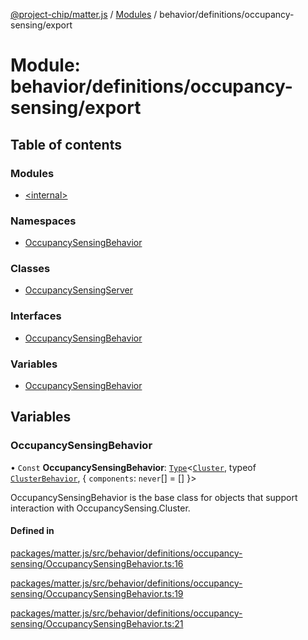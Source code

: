 [@project-chip/matter.js](../README.md) / [Modules](../modules.md) / behavior/definitions/occupancy-sensing/export

# Module: behavior/definitions/occupancy-sensing/export

## Table of contents

### Modules

- [\<internal\>](behavior_definitions_occupancy_sensing_export._internal_.md)

### Namespaces

- [OccupancySensingBehavior](behavior_definitions_occupancy_sensing_export.OccupancySensingBehavior.md)

### Classes

- [OccupancySensingServer](../classes/behavior_definitions_occupancy_sensing_export.OccupancySensingServer.md)

### Interfaces

- [OccupancySensingBehavior](../interfaces/behavior_definitions_occupancy_sensing_export.OccupancySensingBehavior-1.md)

### Variables

- [OccupancySensingBehavior](behavior_definitions_occupancy_sensing_export.md#occupancysensingbehavior)

## Variables

### OccupancySensingBehavior

• `Const` **OccupancySensingBehavior**: [`Type`](../interfaces/behavior_cluster_export.ClusterBehavior.Type.md)\<[`Cluster`](../interfaces/cluster_export.OccupancySensing.Cluster.md), typeof [`ClusterBehavior`](behavior_cluster_export.ClusterBehavior.md), \{ `components`: `never`[] = [] }\>

OccupancySensingBehavior is the base class for objects that support interaction with OccupancySensing.Cluster.

#### Defined in

[packages/matter.js/src/behavior/definitions/occupancy-sensing/OccupancySensingBehavior.ts:16](https://github.com/project-chip/matter.js/blob/c0d55745d5279e16fdfaa7d2c564daa31e19c627/packages/matter.js/src/behavior/definitions/occupancy-sensing/OccupancySensingBehavior.ts#L16)

[packages/matter.js/src/behavior/definitions/occupancy-sensing/OccupancySensingBehavior.ts:19](https://github.com/project-chip/matter.js/blob/c0d55745d5279e16fdfaa7d2c564daa31e19c627/packages/matter.js/src/behavior/definitions/occupancy-sensing/OccupancySensingBehavior.ts#L19)

[packages/matter.js/src/behavior/definitions/occupancy-sensing/OccupancySensingBehavior.ts:21](https://github.com/project-chip/matter.js/blob/c0d55745d5279e16fdfaa7d2c564daa31e19c627/packages/matter.js/src/behavior/definitions/occupancy-sensing/OccupancySensingBehavior.ts#L21)
